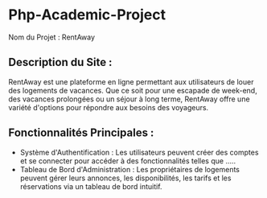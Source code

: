 
# Php-Academic-Project

Nom du Projet : RentAway

## Description du Site :

RentAway est une plateforme en ligne permettant aux utilisateurs de louer des logements de vacances. Que ce soit pour une escapade de week-end, des vacances prolongées ou un séjour à long terme, RentAway offre une variété d'options pour répondre aux besoins des voyageurs.

## Fonctionnalités Principales :
- Système d'Authentification : Les utilisateurs peuvent créer des comptes et se connecter pour accéder à des fonctionnalités telles que .....
- Tableau de Bord d'Administration : Les propriétaires de logements peuvent gérer leurs annonces, les disponibilités, les tarifs et les réservations via un tableau de bord intuitif.

